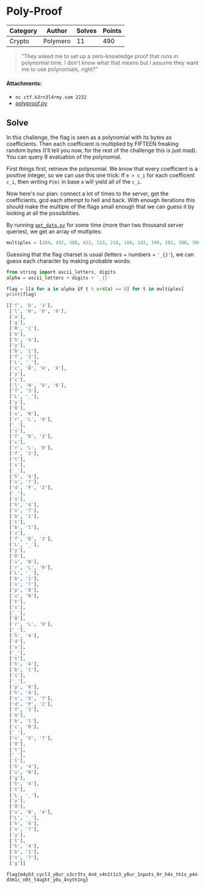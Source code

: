 # Poly-Proof

| Category | Author   | Solves | Points |
---------- | -------- | ------ | ------ |
| Crypto   | Polymero |     11 |   490  |

> "They asked me to set up a zero-knowledge proof that runs in polynomial time. I don't know what that means but I assume they want me to use polynomials, right?"

#### Attachments:
- `nc ctf.k3rn3l4rmy.com 2232`
- [polyproof.py](./polyproof.py)

## Solve
In this challenge, the flag is seen as a polynomial with its bytes as coefficients. Then each coefficient is multiplied by FIFTEEN freaking random bytes (I'll tell you now, for the rest of the challenge this is just mad). You can query 8 evaluation of the polynomial.

First things first, retrieve the polynomial. We know that every coefficient is a positive integer, so we can use this one trick: If `m > c_i` for each coefficent `c_i`, then writing `P(m)` in base `m` will yield all of the `c_i`.

Now here's our plan: connect a lot of times to the server, get the coefficients, gcd each attempt to hell and back. With enough iterations this should make the multiple of the flags small enough that we can guess it by looking at all the possibilities.

By running [`get_data.py`](./get_data.py) for some time (more than two thousand server queries), we get an array of multiples:
```py
multiples = [204, 432, 388, 412, 123, 218, 104, 242, 196, 102, 380, 396, 242, 99, 216, 102, 380, 242, 96, 234, 228, 190, 230, 102, 99, 228, 102, 232, 460, 190, 104, 110, 400, 190, 230, 104, 220, 196, 232, 196, 244, 204, 380, 242, 96, 234, 456, 380, 196, 220, 224, 234, 464, 115, 95, 96, 228, 190, 208, 52, 230, 190, 232, 208, 98, 460, 190, 112, 52, 220, 400, 102, 109, 98, 99, 190, 440, 96, 116, 190, 232, 104, 234, 206, 208, 232, 190, 242, 96, 234, 190, 104, 220, 484, 116, 208, 98, 220, 103]
```

Guessing that the flag charset is usual (letters + numbers + `'_{}'`), we can guess each character by making probable words:

```py
from string import ascii_letters, digits
alpha = ascii_letters + digits + '_{}'

flag = [[a for a in alpha if t % ord(a) == 0] for t in multiples]
print(flag)
```
```py
[['f', 'D', '3'],
 ['l', 'H', '0', '6'],
 ['a'],
 ['g'],
 ['R', '{'],
 ['m'],
 ['h', '4'],
 ['y'],
 ['b', '1'],
 ['f', '3'],
 ['L', '_'],
 ['c', 'B', 'H', 'X'],
 ['y'],
 ['c'],
 ['l', 'H', '0', '6'],
 ['f', '3'],
 ['L', '_'],
 ['y'],
 ['0'],
 ['u', 'N'],
 ['r', 'L', '9'],
 ['_'],
 ['s'],
 ['f', 'D', '3'],
 ['c'],
 ['r', 'L', '9'],
 ['f', '3'],
 ['t'],
 ['s'],
 ['_'],
 ['h', '4'],
 ['n', '7'],
 ['d', 'P', '2'],
 ['_'],
 ['s'],
 ['h', '4'],
 ['n', '7'],
 ['b', '1'],
 ['t'],
 ['b', '1'],
 ['z'],
 ['f', 'D', '3'],
 ['L', '_'],
 ['y'],
 ['0'],
 ['u', 'N'],
 ['r', 'L', '9'],
 ['L', '_'],
 ['b', '1'],
 ['n', '7'],
 ['p', '8'],
 ['u', 'N'],
 ['t'],
 ['s'],
 ['_'],
 ['0'],
 ['r', 'L', '9'],
 ['_'],
 ['h', '4'],
 ['4'],
 ['s'],
 ['_'],
 ['t'],
 ['h', '4'],
 ['b', '1'],
 ['s'],
 ['_'],
 ['p', '8'],
 ['h', '4'],
 ['n', 'X', '7'],
 ['d', 'P', '2'],
 ['f', '3'],
 ['m'],
 ['b', '1'],
 ['c', 'B'],
 ['_'],
 ['n', 'X', '7'],
 ['0'],
 ['t'],
 ['_'],
 ['t'],
 ['h', '4'],
 ['u', 'N'],
 ['g'],
 ['h', '4'],
 ['t'],
 ['L', '_'],
 ['y'],
 ['0'],
 ['u', 'N', '4'],
 ['L', '_'],
 ['h', '4'],
 ['n', '7'],
 ['y'],
 ['t'],
 ['h', '4'],
 ['b', '1'],
 ['n', '7'],
 ['g']]
```

`flag{m4yb3_cycl3_y0ur_s3cr3ts_4nd_s4n1t1z3_y0ur_1nputs_0r_h4s_th1s_p4nd3m1c_n0t_t4ught_y0u_4nyth1ng}`